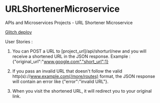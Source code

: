# URLShortenerMicroservice
APIs and Microservices Projects - URL Shortener Microservice

[Glitch deploy](https://mariam-machaallah-freecodecamp-myproject3.glitch.me/)

User Stories :
1. You can POST a URL to [project_url]/api/shorturl/new and you will receive a shortened URL in the JSON response.
Example : {"original_url":"www.google.com","short_url":1}

2. If you pass an invalid URL that doesn't follow the valid http(s)://www.example.com(/more/routes) format, the JSON response will contain an error like {"error":"invalid URL"}.

3. When you visit the shortened URL, it will redirect you to your original link.
